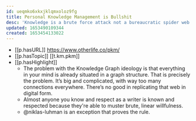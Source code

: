```yaml
---
id: ueqmko6xkxjklqmxoloz9fg
title: Personal Knowledge Management is Bullshit
desc: 'Knowledge is a brute force attack not a bureaucratic spider web.'
updated: 1653490109344
created: 1653454133022
---
```



- [[p.hasURL]] https://www.otherlife.co/pkm/
- [[p.hasTopic]] [[t.km.pkm]]
- [[p.hasHighlight]] 
  - The problem with the Knowledge Graph ideology is that everything in your mind is already situated in a graph structure. That is precisely the problem. It’s big and complicated, with way too many connections everywhere. There’s no good in replicating that web in digital form.
  - Almost anyone you know and respect as a writer is known and respected because they're able to muster brute, linear willfulness.
  - @niklas-luhman is an exception that proves the rule.
